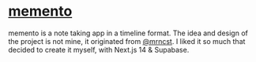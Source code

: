 # [memento](https://trymemento.vercel.app)

memento is a note taking app in a timeline format. The idea and design of the project is not mine, it originated from [@mrncst](https://twitter.com/mrncst). I liked it so much that decided to create it myself, with Next.js 14 & Supabase.
